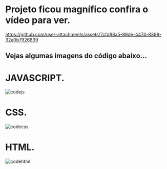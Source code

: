 # Projeto ficou magnífico confira o vídeo para ver.



https://github.com/user-attachments/assets/7cfd88a5-89de-4474-8398-32a0b7926839

## Vejas algumas imagens do código abaixo...

# JAVASCRIPT.

![codejs](https://github.com/user-attachments/assets/77252661-f89a-4a59-afc9-a8698e000588)

# CSS.

![codecss](https://github.com/user-attachments/assets/b7717093-9915-42c2-835e-a2aafe157dc9)

# HTML.

![codehtml](https://github.com/user-attachments/assets/2931377c-6fb2-41da-86cf-a7dc517e756a)
